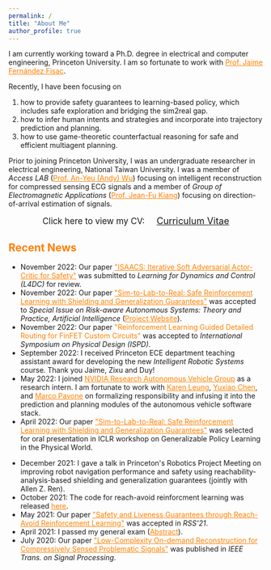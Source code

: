 ```yaml
---
permalink: /
title: "About Me"
author_profile: true
---
```


I am currently working toward a Ph.D. degree in electrical and computer engineering, Princeton University.
I am so fortunate to work with <a href="https://ece.princeton.edu/people/jaime-fernandez-fisac" style="color: rgb(255, 128, 0)"><span>Prof. Jaime Fernández Fisac</span></a>.

<!-- how to provide safety and convergence guarantees for learning-based multi-agent reinforcement learning in zero-sum games, and -->
Recently, I have been focusing on
1. how to provide safety guarantees to learning-based policy, which includes safe exploration and bridging the sim2real gap.
2. how to infer human intents and strategies and incorporate into trajectory prediction and planning.
3. how to use game-theoretic counterfactual reasoning for safe and efficient multiagent planning.
<!-- 3. how to infer and distinguish soft and hard constraints in human preferences by asking for ranking feedback on multiple candidate solutions. -->

Prior to joining Princeton University, I was an undergraduate researcher in electrical engineering, National Taiwan University.
I was a member of *Access LAB* (<a href="http://access.ee.ntu.edu.tw/" style="color: rgb(255, 128, 0)">Prof. An-Yeu (Andy) Wu</a>) focusing on intelligent reconstruction for compressed sensing ECG signals and a member of *Group of Electromagnetic Applications* (<a href="http://cc.ee.ntu.edu.tw/~jfkiang/" style="color: rgb(255, 128, 0)">Prof. Jean-Fu Kiang</a>) focusing on direction-of-arrival estimation of signals.

<center>
	<span style="font-size: 120%;">
		Click here to view my CV: &nbsp;&nbsp;&nbsp;
	</span> 
	<a href="/files/CV.pdf" target="_blank" class="btn warning">
		<span style="font-size: 130%;">
			Curriculum Vitae
		</span>
	</a>
</center>

<h2 style="color:#ff8000">
  Recent News
</h2>

* November 2022: Our paper <a href="https://arxiv.org/abs/2212.03228" style="color: rgb(255, 128, 0)">"ISAACS: Iterative Soft Adversarial Actor-Critic for Safety"</a> was submitted to *Learning for Dynamics and Control (L4DC)* for review.
* November 2022: Our paper <a href="https://www.sciencedirect.com/science/article/abs/pii/S0004370222001515" style="color: rgb(255, 128, 0)">"Sim-to-Lab-to-Real: Safe Reinforcement Learning with Shielding and Generalization Guarantees"</a> was accepted to *Special Issue on Risk-aware Autonomous Systems: Theory and Practice, Artificial Intelligence* (<a href="https://sites.google.com/princeton.edu/sim-to-lab-to-real" style="color: rgb(255, 128, 0)">Project Website</a>).
* November 2022: Our paper <span style="color:rgb(255, 128, 0)">"Reinforcement Learning Guided Detailed Routing for FinFET Custom Circuits"</span> was accepted to *International Symposium on Physical Design (ISPD)*.
* September 2022: I received Princeton ECE department teaching assistant award for developing the new *Intelligent Robotic Systems* course. Thank you Jaime, Zixu and Duy!
* May 2022: I joined <a href="https://nvr-avg.github.io/" style="color: rgb(255, 128, 0)">NVIDIA Research Autonomous Vehicle Group</a> as a research intern. I am fortunate to work with <a href="http://faculty.washington.edu/kymleung/" style="color: rgb(255, 128, 0)">Karen Leung</a>, <a href="https://nvr-avg.github.io/author/yuxiao-chen/" style="color: rgb(255, 128, 0)">Yuxiao Chen</a>, and <a href="https://web.stanford.edu/~pavone/" style="color: rgb(255, 128, 0)">Marco Pavone</a> on formalizing responsibility and infusing it into the prediction and planning modules of the autonomous vehicle software stack.
* April 2022: Our paper <a href="https://arxiv.org/abs/2201.08355" style="color: rgb(255, 128, 0)">"Sim-to-Lab-to-Real: Safe Reinforcement Learning with Shielding and Generalization Guarantees"</a> was selected for oral presentation in ICLR workshop on Generalizable Policy Learning in the Physical World.
<!-- <a href="https://ai-workshops.github.io/generalizable-policy-learning-in-the-physical-world/" style="color: rgb(255, 128, 0)">ICLR workshop on Generalizable Policy Learning in the Physical World</a> -->
<!-- * Jan 2022: Our new preprint paper <a href="https://arxiv.org/abs/2201.08355" style="color: rgb(255, 128, 0)">"Sim-to-Lab-to-Real: Safe Reinforcement Learning with Shielding and Generalization Guarantees"</a> was on arXiv (<a href="https://sites.google.com/princeton.edu/sim-to-lab-to-real" style="color: rgb(255, 128, 0)">Project Website</a>). -->
* December 2021: I gave a talk in Princeton's Robotics Project Meeting on improving robot navigation performance and safety using reachability-analysis-based shielding and generalization guarantees (jointly with Allen Z. Ren).
* October 2021: The code for reach-avoid reinforcment learning was released <a href="https://github.com/SafeRoboticsLab/safety_rl" style="color: rgb(255, 128, 0)">here</a>.
* May 2021: Our paper <a href="https://arxiv.org/abs/2112.12288" style="color: rgb(255, 128, 0)">"Safety and Liveness Guarantees through Reach-Avoid Reinforcement Learning"</a> was accepted in *RSS'21*.
* April 2021: I passed my general exam (<a href="https://kaichiehhsu.github.io/posts/general" style="color: rgb(255, 128, 0)">Abstract</a>).
* July 2020: Our paper <a href="https://ieeexplore.ieee.org/document/9131803?fbclid=IwAR3f-I6_L-uqGiHDsFOakNSB4ftMwMWpVJp1IQAyWYX_mSCGwSEK1Co2jB8" style="color: rgb(255, 128, 0)">"Low-Complexity On-demand Reconstruction for Compressively Sensed Problematic Signals"</a> was published in *IEEE Trans. on Signal Processing*.